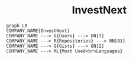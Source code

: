 <h1 align="center">InvestNext</h1>

```mermaid
graph LR
COMPANY_NAME{InvestNext}
COMPANY_NAME ---> U{Users} ---> UN[7]
COMPANY_NAME ---> R{Repositories} ---> RN[81]
COMPANY_NAME ---> G{Gists} ---> GN[2]
COMPANY_NAME ---> ML{Most Used<br>Languages}
```
